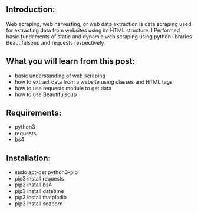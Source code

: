 ## Introduction:

Web scraping, web harvesting, or web data extraction is data scraping used for extracting data from websites using its HTML structure.
I Performed basic fundaments of static and dynamic web scraping using python libraries Beautifulsoup and requests respectively.

## What you will learn from this post:

- basic understanding of web scraping
- how to extract data from a website using classes and HTML tags
- how to use requests module to get data
- how to use Beautifulsoup

## Requirements:
- python3
- requests
- bs4

## Installation:
- sudo apt-get python3-pip
- pip3 install requests
- pip3 install bs4
- pip3 install datetime
- pip3 install matplotlib
- pip3 install seaborn 
